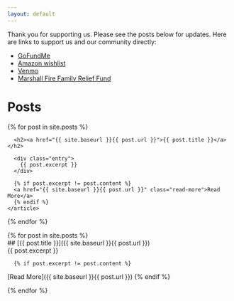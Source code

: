```yaml
---
layout: default
---
```


Thank you for supporting us. Please see the posts below for updates. Here are links to support us and our community directly:

* [GoFundMe](https://www.gofundme.com/f/superior-watts-recovery-fund)
* [Amazon wishlist](https://www.amazon.com/hz/wishlist/ls/2LL3FYQESWG0U)
* [Venmo](https://venmo.com/u/PhilRW)
* [Marshall Fire Family Relief Fund](https://www.gofundme.com/f/boulder-superior-louisville-fire-relief-fund)

# Posts

<div class="posts">
  {% for post in site.posts %}
    <article class="post">

      <h2><a href="{{ site.baseurl }}{{ post.url }}">{{ post.title }}</a></h2>

      <div class="entry">
        {{ post.excerpt }}
      </div>

      {% if post.excerpt != post.content %}
      <a href="{{ site.baseurl }}{{ post.url }}" class="read-more">Read More</a>
      {% endif %}
    </article>
  {% endfor %}
</div>

<div class="posts">
  {% for post in site.posts %}
    <article class="post" markdown="1">
## [{{ post.title }}]({{ site.baseurl }}{{ post.url }})
      <div class="entry" markdown="1">
{{ post.excerpt }}

      {% if post.excerpt != post.content %}
[Read More]({{ site.baseurl }}{{ post.url }})
      {% endif %}
      </div>
    </article>
  {% endfor %}
</div>

